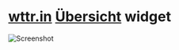 # [wttr.in](wttr.in) [Übersicht](http://tracesof.net/uebersicht/) widget
![Screenshot](https://raw.githubusercontent.com/matthias-vogt/wttr-uebersicht/master/screenshot.png)
